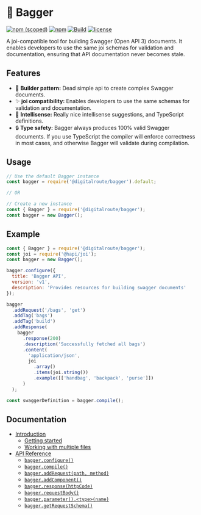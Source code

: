 # 🎒 Bagger

[![npm (scoped)](https://img.shields.io/npm/v/@digitalroute/bagger?style=flat-square)](https://www.npmjs.com/package/@digitalroute/bagger)
[![npm](https://img.shields.io/npm/dm/@digitalroute/bagger?style=flat-square)](https://www.npmjs.com/package/@digitalroute/bagger)
[![Build](https://github.com/digitalroute/bagger/actions/workflows/PR-Tests.yml/badge.svg)](https://github.com/digitalroute/bagger/actions/workflows/PR-Tests.yml)
[![license](https://img.shields.io/github/license/digitalroute/bagger.svg?style=flat-square)](https://github.com/digitalroute/bagger/blob/master/LICENSE)

A joi-compatible tool for building Swagger (Open API 3) documents. It enables developers to use the same joi schemas for validation and documentation, ensuring that API documentation never becomes stale.

## Features

- 🔨 **Builder pattern:** Dead simple api to create complex Swagger documents.
- ✨ **joi compatibility:** Enables developers to use the same schemas for validation and documentation.
- 🔎 **Intellisense:** Really nice intellisense suggestions, and TypeScript definitions.
- 🔒 **Type safety:** Bagger always produces 100% valid Swagger documents. If you use TypeScript the compiler will enforce correctness in most cases, and otherwise Bagger will validate during compilation.

## Usage

```js
// Use the default Bagger instance
const bagger = require('@digitalroute/bagger').default;

// OR

// Create a new instance
const { Bagger } = require('@digitalroute/bagger');
const bagger = new Bagger();
```

## Example

```js
const { Bagger } = require('@digitalroute/bagger');
const joi = require('@hapi/joi');
const bagger = new Bagger();

bagger.configure({
  title: 'Bagger API',
  version: 'v1',
  description: 'Provides resources for building swagger documents'
});

bagger
  .addRequest('/bags', 'get')
  .addTag('bags')
  .addTag('build')
  .addResponse(
    bagger
      .response(200)
      .description('Successfully fetched all bags')
      .content(
        'application/json',
        joi
          .array()
          .items(joi.string())
          .example([['handbag', 'backpack', 'purse']])
      )
  );

const swaggerDefinition = bagger.compile();
```

## Documentation

- [Introduction](/docs/01-introduction.md)
  - [Getting started](/docs/01-introduction.md#getting-started)
  - [Working with multiple files](/docs/01-introduction.md#working-with-multiple-files)
- [API Reference](/docs/02-api_reference.md)
  - [`bagger.configure()`](/docs/02-api_reference.md#baggerconfigure)
  - [`bagger.compile()`](/docs/02-api_reference.md#baggercompile)
  - [`bagger.addRequest(path, method)`](/docs/02-api_reference.md#baggeraddrequestpath-method)
  - [`bagger.addComponent()`](/docs/02-api_reference.md#baggeraddcomponent)
  - [`bagger.response(httpCode)`](/docs/02-api_reference.md#baggerresponsehttpcode)
  - [`bagger.requestBody()`](/docs/02-api_reference.md#baggerrequestbody)
  - [`bagger.parameter().<type>(name)`](/docs/02-api_reference.md#baggerparametertypename)
  - [`bagger.getRequestSchema()`](/docs/02-api_reference.md#baggergetrequestschema)
